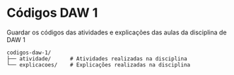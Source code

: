 # Códigos DAW 1

Guardar os códigos das atividades e explicações das aulas da disciplina de DAW 1

```
codigos-daw-1/
├── atividade/      # Atividades realizadas na disciplina 
└── explicacoes/    # Explicações realizadas na disciplina
```
